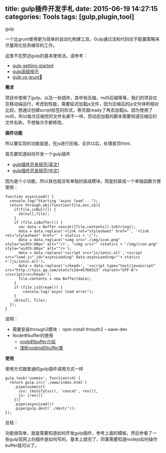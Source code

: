 title: gulp插件开发手札
date: 2015-06-19 14:27:15
categories: Tools
tags: [gulp,plugin,tool]
---
gulp

一个比grunt使用更为简单的自动化构建工具，Gulp通过流和代码优于配置策略来尽量简化任务编写的工作。

这里不在赘述gulp的基本使用法。请参考：

*	[gulp getting-started](https://github.com/gulpjs/gulp/blob/master/docs/getting-started.md)
*	[gulp高级技巧](http://segmentfault.com/a/1190000000711469)
*	[gulp vs grunt](http://segmentfault.com/a/1190000002491282)


**需求**

项目中使用了gulp，以及一些插件，其中有压缩，md5后缀等等，我们的项目仅在移动端运行，考虑到性能，需要延迟加载js文件，因为压缩后的js文件体积相对比较，想通过创建script标签的形式，等页面ready了再去加载js。因为使用了md5，所以每次压缩完的文件名都不一样，而动态加载的脚本需要知道压缩后的文件名称，不想每次手都修改。

**插件功能**

所以要实现的功能就是，在js进行压缩，合并以后，处理首页html.

首先要知道如何开发一个gulp插件

*	[gulp插件开发规范(英文)](https://github.com/gulpjs/gulp/blob/master/docs/writing-a-plugin/guidelines.md)
*	[gulp插件开发规范(中文)](http://www.u396.com/gulp-plugin-guildlines.html)

因为是个小功能，所以我也就没有单独封装成模块，而是封装成一个单独函数方便使用：

```
function asyncLoad() {
  console.log("Starting 'async load'...");
  return through.obj(function(file,enc,cb){
    if(file.isNull()) {
      cb(null,file);
    }
    if (file.isBuffer()) {
      var data = Buffer.concat([file.contents]).toString();
      data = data.replace('<link rel="stylesheet" href="', '<link rel="stylesheet" href="' + statics + '/');
      data = data.replace('<img src="./img/icon.png" style="width:80px" alt=""/>', '<img src="' +statics + '/img/icon.png" style="width:80px" alt=""/>');
      data = data.replace('<script src="js/ionic.all','<script src="load.js" id="asyncLoading" data-asyncLoading="'+ statics +'/js/ionic.all');
      data = data.replace('</head>', '<script type="text/javascript" src="http://tajs.qq.com/stats?sId=45760313" charset="UTF-8"></script>\n</head>');
      file.contents = new Buffer(data);
    }
    if (file.isStream()) {
        console.log('async load error');
    }
    cb(null, file);
  });
}
```
说明：

*	需要安装through2模块： npm install throuth2  --save-dev
*	Node中buffer的使用
	*	[node的buffer介绍](http://blog.chinaunix.net/uid-26672038-id-4173346.html)
	*	[浅析nodejs的buffer类](https://cnodejs.org/topic/5189ff4f63e9f8a54207f60c)

**使用**

使用方式跟普通的gulp插件调用方式一样

```
gulp.task('usemin', function(cd) {
  return gulp.src('./www/index.html')
    .pipe(usemin({
      css: [minifyCss(), 'concat', rev()],      
      js: [rev()]
    }))
    .pipe(asyncLoad())
    .pipe(gulp.dest('./dest/'));
});
```

总结：

功能很简单，就是需要知道如何开发gulp插件，参考上面的模板，然后参看了一些gulp官网上的插件是如何写的，基本上就完了，同事需要知道nodejs如何操作buffer就可以了。
















